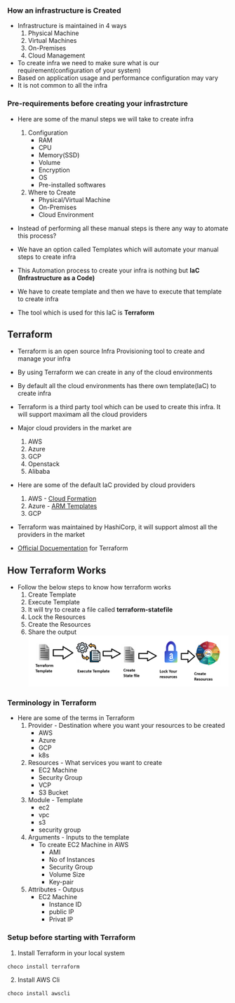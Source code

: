 ### How an infrastructure is Created
- Infrastructure is maintained in 4 ways
    1. Physical Machine
    2. Virtual Machines
    3. On-Premises
    4. Cloud Management
- To create infra we need to make sure what is our requirement(configuration of your system)
- Based on application usage and performance configuration may vary
- It is not common to all the infra

### Pre-requirements before creating your infrastrcture
- Here are some of the manul steps we will take to create infra
    1. Configuration
        * RAM
        * CPU
        * Memory(SSD)
        * Volume
        * Encryption
        * OS
        * Pre-installed softwares
    2. Where to Create
        * Physical/Virtual Machine
        * On-Premises
        * Cloud Environment

- Instead of performing all these manual steps is there any way to atomate this process?
- We have an option called Templates which will automate your manual steps to create infra
- This Automation process to create your infra is nothing but **IaC (Infrastructure as a Code)**
- We have to create template and then we have to execute that template to create infra
- The tool which is used for this IaC is **Terraform**

## Terraform
- Terraform is an open source Infra Provisioning tool to create and manage your infra
- By using Terraform we can create in any of the cloud environments
- By default all the cloud environments has there own template(IaC) to create infra
- Terraform is a third party tool which can be used to create this infra. It will support maximam all the cloud providers
- Major cloud providers in the market are
    1. AWS
    2. Azure
    3. GCP
    4. Openstack
    5. Alibaba
- Here are some of the default IaC provided by cloud providers
    1. AWS - [Cloud Formation](https://docs.aws.amazon.com/AWSCloudFormation/latest/UserGuide/Welcome.html)
    2. Azure - [ARM Templates](https://learn.microsoft.com/en-us/azure/azure-resource-manager/templates/overview)
    3. GCP

- Terraform was maintained by HashiCorp, it will support almost all the providers in the market
- [Official Docuementation](https://developer.hashicorp.com/terraform?product_intent=terraform) for Terraform

## How Terraform Works
- Follow the below steps to know how terraform works
    1. Create Template
    2. Execute Template
    3. It will try to create a file called **terraform-statefile**
    4. Lock the Resources
    5. Create the Resources
    6. Share the output
![Privew](./Images/t1.png)

### Terminology in Terraform
- Here are some of the terms in Terraform
    1. Provider - Destination where you want your resources to be created
        * AWS
        * Azure
        * GCP
        * k8s
    2. Resources - What services you want to create
        * EC2 Machine
        * Security Group
        * VCP
        * S3 Bucket
    3. Module - Template
        * ec2
        * vpc
        * s3
        * security group
    4. Arguments - Inputs to the template
        * To create EC2 Machine in AWS
            * AMI
            * No of Instances
            * Security Group
            * Volume Size
            * Key-pair
    5. Attributes - Outpus
        * EC2 Machine
            * Instance ID
            * public IP
            * Privat IP

### Setup before starting with Terraform
1. Install Terraform in your local system
```
choco install terraform
```
2. Install AWS Cli
```
choco install awscli
```

